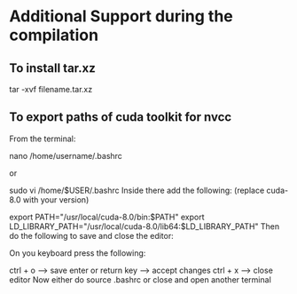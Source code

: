 # Additional Support during the compilation  


## To install tar.xz

tar -xvf filename.tar.xz

## To export paths of cuda toolkit for nvcc

From the terminal:

 nano /home/username/.bashrc

 or

sudo vi /home/$USER/.bashrc
Inside there add the following: (replace cuda-8.0 with your version)

 export PATH="/usr/local/cuda-8.0/bin:$PATH"
 export LD_LIBRARY_PATH="/usr/local/cuda-8.0/lib64:$LD_LIBRARY_PATH"
Then do the following to save and close the editor:

 On you keyboard press the following: 

 ctrl + o             --> save 
 enter or return key  --> accept changes
 ctrl + x             --> close editor
Now either do source .bashrc or close and open another terminal
